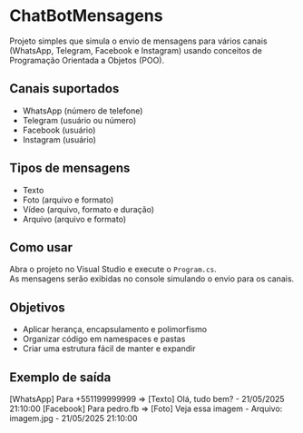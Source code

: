 # ChatBotMensagens

Projeto simples que simula o envio de mensagens para vários canais (WhatsApp, Telegram, Facebook e Instagram) usando conceitos de Programação Orientada a Objetos (POO).

## Canais suportados
- WhatsApp (número de telefone)
- Telegram (usuário ou número)
- Facebook (usuário)
- Instagram (usuário)

## Tipos de mensagens
- Texto
- Foto (arquivo e formato)
- Vídeo (arquivo, formato e duração)
- Arquivo (arquivo e formato)

## Como usar
Abra o projeto no Visual Studio e execute o `Program.cs`.  
As mensagens serão exibidas no console simulando o envio para os canais.

## Objetivos
- Aplicar herança, encapsulamento e polimorfismo  
- Organizar código em namespaces e pastas  
- Criar uma estrutura fácil de manter e expandir

## Exemplo de saída
[WhatsApp] Para +551199999999 => [Texto] Olá, tudo bem? - 21/05/2025 21:10:00
[Facebook] Para pedro.fb => [Foto] Veja essa imagem - Arquivo: imagem.jpg - 21/05/2025 21:10:00
